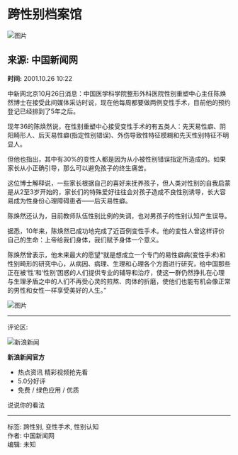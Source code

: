 # 跨性别档案馆

![图片](//n.sinaimg.cn/sinakd10200/360/w180h180/20221208/9a5e-68863e2aa95fcb69c00720aa3d256d64.jpg)

## 来源: 中国新闻网

**时间:** 2001.10.26 10:22

中新网北京10月26日消息：中国医学科学院整形外科医院性别重塑中心主任陈焕然博士在接受此间媒体采访时说，现在他每周都要做两例变性手术，目前他的预约登记已经排到了5年之后。

现年36的陈焕然说，在性别重塑中心接受变性手术的有五类人：先天易性癖、阴阳畸形人、后天易性癖(指定性别错误)、外伤导致性特征模糊和先天性别特征不明显人。

但他也指出，其中有30%的变性人都是因为从小被性别错误指定所造成的。如果家长从小正确引导，那么可以避免孩子的终生痛苦。

这位博士解释说，一些家长根据自己的喜好来抚养孩子，但人类对性别的自我启蒙是从2至3岁开始的，家长们的特殊爱好往往会对孩子造成不良性别诱导，长大容易成为性身份心理障碍患者——后天易性癖。

陈焕然还认为，目前教师队伍性别比例的失调，也对男孩子的性别认知产生误导。

据悉，10年来，陈焕然已成功地完成了近百例变性手术。他的变性人曾这样评价自己的生命：上帝给我们身体，我们赋予身体一个意义。

陈焕然曾表示，他未来最大的愿望“就是想成立一个专门的易性癖病(变性手术)和性别畸形的研究中心，从病因、病理、生理和心理各个方面进行研究，给中国那些正在被‘性’和‘性别’困惑的人们提供专业的辅导和治疗，使这一群仍然挣扎在心理与生理矛盾之中的人们不再受心灵的煎熬、肉体的折磨，使他们也能有机会像正常的男性和女性一样享受美好的人生。”

![图片](//n.sinaimg.cn/default/2fb77759/20151125/320X320.png)

---

评论区:

![新浪新闻](https://n.sinaimg.cn/default/80905340/20200331/sinalogo.png)

**新浪新闻官方**

- 热点资讯 精彩视频抢先看
- 5.0分好评
- 免费 / 绿色应用 / 优质

说说你的看法

---
标签: 跨性别, 变性手术, 性别认知  
作者: 中国新闻网  
编辑: 未知